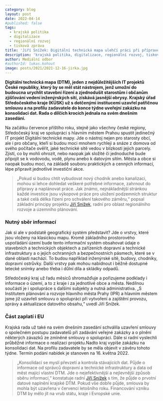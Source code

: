 ```yaml
---
category: blog
layout: post
date: 2022-04-14
#published: false
tags: 
  - krajská politika
  - digitalizace
  - regionální rozvoj
  - tisková zpráva
title: 'Jiří Snížek: Digitální technická mapa ulehčí práci při přípravě staveb!'
description: 'krajská politika, digitalizace, regionální rozvoj, tisková zpráva'
author: Mediální odbor
#authorId: lukas.kohout
image: posts/2021/2021-12-16-jirka.jpg
---
```


**Digitální technická mapa (DTM), jeden z nejdůležitějších IT projektů České republiky, který by se měl stát nástrojem, jenž umožní do budoucna urychlit stavební řízení a zjednodušit starostům i občanům zjišťování vedení inženýrských sítí, získává jasnější obrysy. Krajský úřad Středočeského kraje (KÚSK) už s dotčenými institucemi uzavřel patřičnou smlouvu a na profilu zadavatele do konce týdne uveřejní zakázku na konsolidaci dat. Rada o dílčích krocích jednala na svém dnešním zasedání.**

Na začátku července příštího roku, stejně jako všechny české regiony, Středočeský kraj ve spolupráci s hlavním městem Prahou spustit jedinečný IT projekt Digitální technické mapy. Jde o nástroj nejen pro starosty obcí, ale i pro občany, kteří si budou moci mnohem rychleji a snáze z domova od svého počítače ověřit, jaké technické sítě vedou v blízkosti jejich parcely. Zjistí, co by mohli ohrozit, nebo naopak jak složité či jednoduché bude připojit se k vodovodu, vodě, plynu anebo k datovým sítím. Města a obce si naopak budou moci, na základě souboru praktických a cenných informací, lépe připravit jednotlivé investiční akce.
> „Pokud si budou chtít vybudovat nový chodník anebo kanalizaci, mohou si lehce dohledat veškeré potřebné informace, zahrnout do přípravy a naplánovat práce. Jak známo, nejnákladnější stránkou každé investice jsou výkopové práce pro uložení podzemních struktur a také celá délka řízení pro schválení takového záměru,“ popsal základní principy projektu [Jiří Snížek](https://stredocesky.pirati.cz/lide/jiri-snizek/), radní pro oblast regionálního rozvoje a územního plánování.

### Nutný sběr informací

Jak si ale v podstatě geografický systém představit? Jde o vrstvy, které jsou vloženy na klasickou mapu. Kromě základního prostorového uspořádání území bude tento informační systém obsahovat údaje o stavebních a technických objektech a zařízeních dopravní a technické infrastruktury a o jejich ochranných a bezpečnostních pásmech, které se v dané oblasti nachází. To budou například inženýrské sítě, budovy, chodníky, dopravní ostrůvky. Další vrstvy pak mohou nabídnout i běžně dostupné letecké snímky anebo třeba i důlní díla a skládky odpadů.

Středočeský kraj už řadu měsíců shromažďuje a pořizujeme podklady i informace o území, a to z kraje i za jednotlivé obce a města. Nedílnou součástí je i spolupráce s dalšími subjekty a nutná administrativa. „S Institutem plánování a rozvoje hlavního města Prahy (IPR) a hlavním městem jsme již uzavřeli smlouvu o spolupráci při vytvoření a zajištění provozu, správy a aktualizace datového obsahu,“ uvedl Jiří Snížek.

### Část zaplatí i EU

Krajská rada už také na svém dnešním zasedání schválila uzavření smlouvy o společném postupu zadavatelů při zadávání veřejné zakázky a o plnění některých závazků ze zmíněné smlouvy o spolupráci. Dále si radní vyslechli průběžné informace o realizaci projektu.Nadto kraj vypíše zakázku na konsolidaci dat. Na profilu zadavatele by se měla objevit v závěru tohoto týdne. Termín podání nabídek je stanoven na 16. května 2022. 
>„Konsolidací se myslí převzetí a kontrola stávajících dat. Půjde o informace od správců dopravní a technické infrastruktury a data od měst mající vlastní DTM. Jde o nejefektivnější a nejlevnější způsob sběru informací,“ konstatuje radní [Jiří Snížek](https://stredocesky.pirati.cz/lide/jiri-snizek/) s tím, že půjde o prvotní datové naplnění krajské DTM. Pokud vše dobře půjde, smlouva by mohla být uzavřena v červenci letošního roku. Financování vzniku DTM by mělo jít na vrub státu, kraje i Evropské unie.
